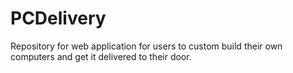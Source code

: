 # PCDelivery
Repository for web application for users to custom build their own computers and get it delivered to their door.
